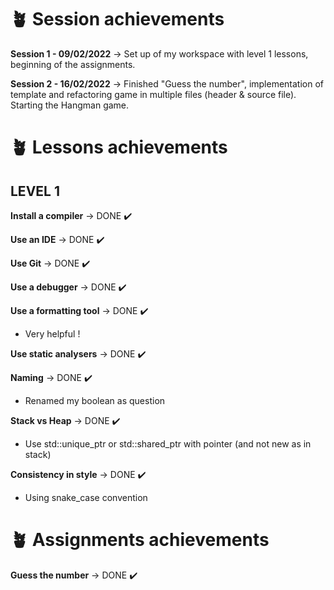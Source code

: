 # :potted_plant:   Session achievements 

**Session 1 - 09/02/2022** -> Set up of my workspace with level 1 lessons, beginning of the assignments.

**Session 2 - 16/02/2022** -> Finished "Guess the number", implementation of template and refactoring game in multiple files (header & source file). Starting the Hangman game.


# :potted_plant:   Lessons achievements

## LEVEL 1 

**Install a compiler** -> DONE :heavy_check_mark:

**Use an IDE** -> DONE :heavy_check_mark: 

**Use Git** -> DONE :heavy_check_mark: 

**Use a debugger** -> DONE :heavy_check_mark: 

**Use a formatting tool** -> DONE :heavy_check_mark:
- Very helpful !

**Use static analysers** -> DONE :heavy_check_mark: 

**Naming** -> DONE :heavy_check_mark: 
- Renamed my boolean as question

**Stack vs Heap** -> DONE :heavy_check_mark: 
- Use std::unique_ptr or std::shared_ptr with pointer (and not new as in stack)

**Consistency in style** -> DONE :heavy_check_mark: 
- Using snake_case convention


# :potted_plant:   Assignments achievements

**Guess the number** -> DONE :heavy_check_mark:
